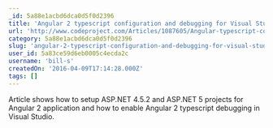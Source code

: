```yaml
---
_id: 5a88e1acbd6dca0d5f0d2396
title: 'Angular 2 typescript configuration and debugging for Visual Studio 2015'
url: 'http://www.codeproject.com/Articles/1087605/Angular-typescript-configuration-and-debugging-for'
category: 5a88e1acbd6dca0d5f0d2396
slug: 'angular-2-typescript-configuration-and-debugging-for-visual-studio-2015'
user_id: 5a83ce59d6eb0005c4ecda2c
username: 'bill-s'
createdOn: '2016-04-09T17:14:28.000Z'
tags: []
---
```


Article shows how to setup ASP.NET 4.5.2 and ASP.NET 5 projects for Angular 2 application and how to enable Angular 2 typescript debugging in Visual Studio.
